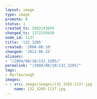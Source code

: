 ```yaml
---
layout: image
type: image
promote: 0
status: 1
created_ts: 1092143693
changed_ts: 1372159439
node_id: 1137
title: '132_3205'
created: '2004-08-10'
changed: '2013-06-25'
aliases:
- "/2004/08/10/132_3205/"
permalink: "/2004/08/10/132_3205/"
tags:
- Marlborough
images:
- - src: image/images/132_3205-1137.jpg
    name: 132_3205-1137.jpg
---
```


